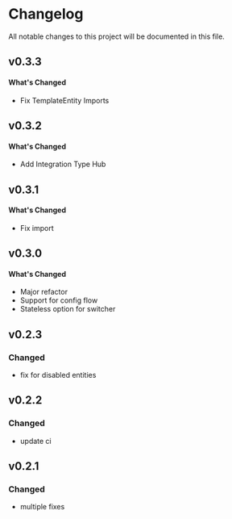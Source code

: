 # Changelog

All notable changes to this project will be documented in this file.

## v0.3.3

#### What's Changed

- Fix TemplateEntity Imports

## v0.3.2

#### What's Changed

- Add Integration Type Hub

## v0.3.1

#### What's Changed

- Fix import

## v0.3.0

#### What's Changed

- Major refactor
- Support for config flow
- Stateless option for switcher

## v0.2.3

### Changed

- fix for disabled entities

## v0.2.2

### Changed

- update ci

## v0.2.1

### Changed

- multiple fixes
